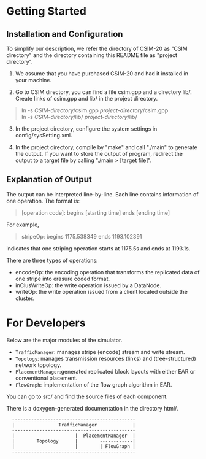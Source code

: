 Getting Started
======

Installation and Configuration
---

To simplify our description, we refer the directory of CSIM-20 as "CSIM
directory" and the directory containing this README file as "project
directory".

1. We assume that you have purchased CSIM-20 and had it installed in your
   machine.

2. Go to CSIM directory, you can find a file csim.gpp and a directory lib/.
   Create links of csim.gpp and lib/ in the project directory.
> ln -s *CSIM-directory*/csim.gpp *project-directory*/csim.gpp  
> ln -s *CSIM-directory*/lib/ *project-directory*/lib/

3. In the project directory, configure the system settings in
   config/sysSetting.xml.

4. In the project directory, compile by "make" and call "./main" to generate
   the output.  If you want to store the output of program, redirect the output
   to a target file by calling "./main > [target file]".

Explanation of Output
---
The output can be interpreted line-by-line.  Each line contains information of
one operation.  The format is:
> [operation code]: begins [starting time] ends [ending time]  

For example, 
> stripeOp: begins 1175.538349 ends 1193.102391  

indicates that one striping operation starts at 1175.5s and ends at 1193.1s.

There are three types of operations:

- encodeOp: the encoding operation that transforms the replicated data of one
stripe into erasure coded format.
- inClusWriteOp: the write operation issued by a DataNode.
- writeOp: the write operation issued from a client located outside the
  cluster.

For Developers
===

Below are the major modules of the simulator.  

 * `TrafficManager`:  manages stripe (encode) stream and write stream.
 * `Topology`:        manages transmission resources (links) and (tree-structured) network topology.
 * `PlacementManager`:generated replicated block layouts with either EAR or conventional placement.
 * `FlowGraph`:       implementation of the flow graph algorithm in EAR.

You can go to src/ and find the source files of each component.

There is a doxygen-generated documentation in the directory html/.

      ---------------------------------------------
      |                TrafficManager             |
      ---------------------------------------------
      |                      |  PlacementManager  |
      |        Topology      |        ------------|
      |                      |        | FlowGraph |
      ---------------------------------------------

